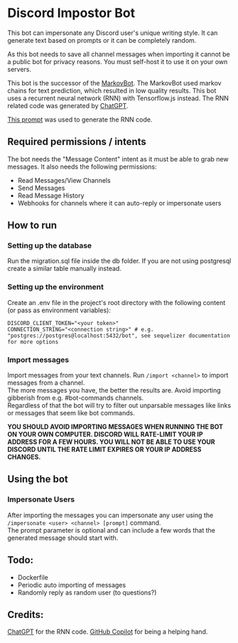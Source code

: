 # Discord Impostor Bot

This bot can impersonate any Discord user's unique writing style. It can generate text based on prompts or it can be completely random.

As this bot needs to save all channel messages when importing it cannot be a public bot for privacy reasons. You must self-host it to use it on your own servers.

This bot is the successor of the [MarkovBot](https://github.com/Trojaner/MarkovBot). The MarkovBot used markov chains for text prediction, which resulted in low quality results.
This bot uses a recurrent neural network (RNN) with Tensorflow.js instead. The RNN related code was generated by [ChatGPT](https://openai.com/blog/chatgpt/).

[This prompt](https://github.com/Trojaner/ImpostorBot/blob/master/misc/chatgpt-query.txt) was used to generate the RNN code.

## Required permissions / intents

The bot needs the "Message Content" intent as it must be able to grab new messages.
It also needs the following permissions:

- Read Messages/View Channels
- Send Messages
- Read Message History
- Webhooks for channels where it can auto-reply or impersonate users

## How to run

### Setting up the database

Run the migration.sql file inside the db folder. If you are not using postgresql create a similar table manually instead.

### Setting up the environment

Create an .env file in the project's root directory with the following content (or pass as environment variables):

```
DISCORD_CLIENT_TOKEN="<your token>"
CONNECTION_STRING="<connection string>" # e.g. "postgres://postgres@localhost:5432/bot", see sequelizer documentation for more options
```

### Import messages

Import messages from your text channels. Run `/import <channel>` to import messages from a channel.  
The more messages you have, the better the results are. Avoid importing gibberish from e.g. #bot-commands channels.  
Regardless of that the bot will try to filter out unparsable messages like links or messages that seem like bot commands.

**YOU SHOULD AVOID IMPORTING MESSAGES WHEN RUNNING THE BOT ON YOUR OWN COMPUTER. DISCORD WILL RATE-LIMIT YOUR IP ADDRESS FOR A FEW HOURS. YOU WILL NOT BE ABLE TO USE YOUR DISCORD UNTIL THE RATE LIMIT EXPIRES OR YOUR IP ADDRESS CHANGES.**

## Using the bot

### Impersonate Users

After importing the messages you can impersonate any user using the `/impersonate <user> <channel> [prompt]` command.  
The prompt parameter is optional and can include a few words that the generated message should start with.

## Todo:

- Dockerfile
- Periodic auto importing of messages
- Randomly reply as random user (to questions?)

## Credits:

[ChatGPT](https://openai.com/blog/chatgpt/) for the RNN code.
[GitHub Copilot](https://github.com/features/copilot) for being a helping hand.
